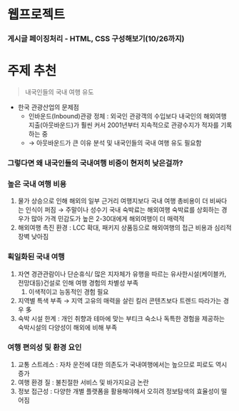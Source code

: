 # 웹프로젝트
### 게시글 페이징처리 - HTML, CSS 구성해보기(10/26까지)

# 주제 추천
> 내국인들의 국내 여행 유도

- 한국 관광산업의 문제점
    - 인바운드(Inbound)관광 정체 : 외국인 관광객의 수입보다 내국인의 해외여행지출(아웃바운드)가 훨씬 커서 2001년부터 지속적으로 관광수지가 적자를 기록하는 중
    - → 아웃바운드가 큰 이유 분석 및 내국인들의 국내 여행 유도 필요함

### 그렇다면 왜 내국인들의 국내여행 비중이 현저히 낮은걸까?

### 높은 국내 여행 비용

1. 물가 상승으로 인해 해외의 일부 근거리 여행지보다 국내 여행 총비용이 더 비싸다는 인식이 퍼짐 → 주말이나 성수기 국내 숙박료는 해외여행 숙박료를 상회하는 경우가 많아 가격 민감도가 높은 2-30대에게 해외여행이 더 매력적
2. 해외여행 촉진 환경 : LCC 확대, 패키지 상품등으로 해외여행의 접근 비용과 심리적 장벽 낮아짐

### 획일화된 국내 여행

1. 자연 경관관람이나 단순휴식/ 많은 지자체가 유행을 따르는 유사한시설(케이블카, 전망대등)건설로 인해 여행 경험의 차별성 부족
    1. 이색적이고 능동적인 경험 필요
2. 지역별 특색 부족 → 지역 고유의 매력을 살린 킬러 콘텐츠보다 트렌드 따라가는 경우 多
3. 숙박 시설 한계 : 개인 취향과 테마에 맞는 부티크 숙소나 독특한 경험을 제공하는 숙박시설의 다양성이 해외에 비해 부족

### 여행 편의성 및 환경 요인

1. 교통 스트레스 : 자차 운전에 대한 의존도가 국내여행에서는 높으므로 피로도 역시 증가
2. 여행 환경 질 : 불친절한 서비스 및 바가지요금 논란
3. 정보 접근성 : 다양한 개별 플랫폼을 활용해야해서 오히려 정보탐색의 효율성이 떨어짐




